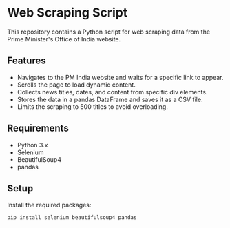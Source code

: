 # Web Scraping Script

This repository contains a Python script for web scraping data from the Prime Minister's Office of India website.

## Features

- Navigates to the PM India website and waits for a specific link to appear.
- Scrolls the page to load dynamic content.
- Collects news titles, dates, and content from specific div elements.
- Stores the data in a pandas DataFrame and saves it as a CSV file.
- Limits the scraping to 500 titles to avoid overloading.

## Requirements

- Python 3.x
- Selenium
- BeautifulSoup4
- pandas

## Setup

Install the required packages:

```sh
pip install selenium beautifulsoup4 pandas
